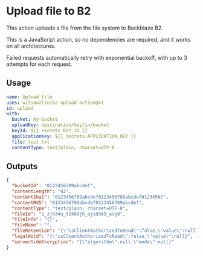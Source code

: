 # Upload file to B2

This action uploads a file from the file system to Backblaze B2.

This is a JavaScript action, so no dependencies are required, and it works on all architectures.

Failed requests automatically retry with exponential backoff, with up to 3 attempts for each request.

## Usage

```yaml
name: Upload file
uses: wilsonzlin/b2-upload-action@v1
id: upload
with:
  bucket: my-bucket
  uploadKey: destination/key/in/bucket
  keyId: ${{ secrets.KEY_ID }}
  applicationKey: ${{ secrets.APPLICATION_KEY }}
  file: test.txt
  contentType: text/plain; charset=UTF-8
```

## Outputs

```json
{
  "bucketId": "0123456789abcdef",
  "contentLength": "42",
  "contentSha1": "0123456789abcdef0123456789abcdef01234567",
  "contentMd5": "0123456789abcdef0123456789abcdef",
  "contentType": "text/plain; charset=UTF-8",
  "fileId": "1_zjh34u_32489jh_ajsd349_asjd",
  "fileInfo": "{}",
  "fileName": "",
  "fileRetention": "{\"isClientAuthorizedToRead\":false,\"value\":null}",
  "legalHold": "{\"isClientAuthorizedToRead\":false,\"value\":null}",
  "serverSideEncryption": "{\"algorithm\":null,\"mode\":null}"
}
```
